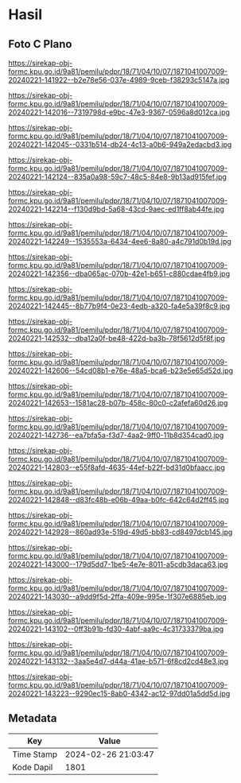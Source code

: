 # Hasil

## Foto C Plano

https://sirekap-obj-formc.kpu.go.id/9a81/pemilu/pdpr/18/71/04/10/07/1871041007009-20240221-141922--b2e78e56-037e-4989-9ceb-f38293c5147a.jpg

https://sirekap-obj-formc.kpu.go.id/9a81/pemilu/pdpr/18/71/04/10/07/1871041007009-20240221-142016--7319798d-e9bc-47e3-9367-0596a8d012ca.jpg

https://sirekap-obj-formc.kpu.go.id/9a81/pemilu/pdpr/18/71/04/10/07/1871041007009-20240221-142045--0331b514-db24-4c13-a0b6-949a2edacbd3.jpg

https://sirekap-obj-formc.kpu.go.id/9a81/pemilu/pdpr/18/71/04/10/07/1871041007009-20240221-142124--835a0a98-59c7-48c5-84e8-9b13ad915fef.jpg

https://sirekap-obj-formc.kpu.go.id/9a81/pemilu/pdpr/18/71/04/10/07/1871041007009-20240221-142214--f130d9bd-5a68-43cd-9aec-ed1ff8ab44fe.jpg

https://sirekap-obj-formc.kpu.go.id/9a81/pemilu/pdpr/18/71/04/10/07/1871041007009-20240221-142249--1535553a-6434-4ee6-8a80-a4c791d0b19d.jpg

https://sirekap-obj-formc.kpu.go.id/9a81/pemilu/pdpr/18/71/04/10/07/1871041007009-20240221-142356--dba065ac-070b-42e1-b651-c880cdae4fb9.jpg

https://sirekap-obj-formc.kpu.go.id/9a81/pemilu/pdpr/18/71/04/10/07/1871041007009-20240221-142445--8b77b9f4-0e23-4edb-a320-fa4e5a39f8c9.jpg

https://sirekap-obj-formc.kpu.go.id/9a81/pemilu/pdpr/18/71/04/10/07/1871041007009-20240221-142532--dba12a0f-be48-422d-ba3b-78f5612d5f8f.jpg

https://sirekap-obj-formc.kpu.go.id/9a81/pemilu/pdpr/18/71/04/10/07/1871041007009-20240221-142606--54cd08b1-e76e-48a5-bca6-b23e5e65d52d.jpg

https://sirekap-obj-formc.kpu.go.id/9a81/pemilu/pdpr/18/71/04/10/07/1871041007009-20240221-142653--1581ac28-b07b-458c-80c0-c2afefa60d26.jpg

https://sirekap-obj-formc.kpu.go.id/9a81/pemilu/pdpr/18/71/04/10/07/1871041007009-20240221-142736--ea7bfa5a-f3d7-4aa2-9ff0-11b8d354cad0.jpg

https://sirekap-obj-formc.kpu.go.id/9a81/pemilu/pdpr/18/71/04/10/07/1871041007009-20240221-142803--e55f8afd-4635-44ef-b22f-bd31d0bfaacc.jpg

https://sirekap-obj-formc.kpu.go.id/9a81/pemilu/pdpr/18/71/04/10/07/1871041007009-20240221-142848--d83fc48b-e06b-49aa-b0fc-642c64d2ff45.jpg

https://sirekap-obj-formc.kpu.go.id/9a81/pemilu/pdpr/18/71/04/10/07/1871041007009-20240221-142928--860ad93e-519d-49d5-bb83-cd8497dcb145.jpg

https://sirekap-obj-formc.kpu.go.id/9a81/pemilu/pdpr/18/71/04/10/07/1871041007009-20240221-143000--179d5dd7-1be5-4e7e-8011-a5cdb3daca63.jpg

https://sirekap-obj-formc.kpu.go.id/9a81/pemilu/pdpr/18/71/04/10/07/1871041007009-20240221-143030--a9dd9f5d-2ffa-409e-995e-1f307e6885eb.jpg

https://sirekap-obj-formc.kpu.go.id/9a81/pemilu/pdpr/18/71/04/10/07/1871041007009-20240221-143102--0ff3b91b-fd30-4abf-aa9c-4c31733379ba.jpg

https://sirekap-obj-formc.kpu.go.id/9a81/pemilu/pdpr/18/71/04/10/07/1871041007009-20240221-143132--3aa5e4d7-d44a-41ae-b571-6f8cd2cd48e3.jpg

https://sirekap-obj-formc.kpu.go.id/9a81/pemilu/pdpr/18/71/04/10/07/1871041007009-20240221-143223--9290ec15-8ab0-4342-ac12-97dd01a5dd5d.jpg


## Metadata

| Key        | Value               |
| ---------- | ------------------- |
| Time Stamp | 2024-02-26 21:03:47 |
| Kode Dapil | 1801                |



